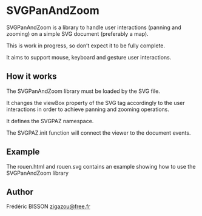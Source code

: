 SVGPanAndZoom
=============

SVGPanAndZoom is a library to handle user interactions (panning and zooming) on a simple SVG document (preferably a map).

This is work in progress, so don’t expect it to be fully complete.

It aims to support mouse, keyboard and gesture user interactions.

How it works
------------

The SVGPanAndZoom library must be loaded by the SVG file.

It changes the viewBox property of the SVG tag accordingly to the user interactions in order to achieve panning and zooming operations.

It defines the SVGPAZ namespace.

The SVGPAZ.init function will connect the viewer to the document events.

Example
-------

The rouen.html and rouen.svg contains an example showing how to use the SVGPanAndZoom library

Author
------

Frédéric BISSON
zigazou@free.fr
